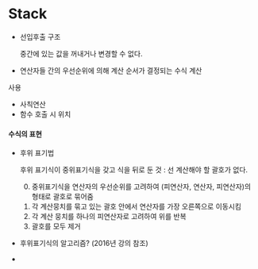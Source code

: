 # Stack

- 선입후출 구조	

  중간에 있는 값을 꺼내거나 변경할 수 없다.

- 연산자들 간의 우선순위에 의해 계산 순서가 결정되는 수식 계산



사용 

- 사칙연산
- 함수 호출 시 위치 



#### 수식의 표현

- 후위 표기법

  후위 표기식이 중위표기식을 갖고 식을 뒤로 둔 것 : 선 계산해야 할 괄호가 없다. 

  0. 중위표기식을 연산자의 우선순위를 고려하여 (피연산자, 연산자, 피연산자)의 형태로 괄호로 묶어줌
  1. 각 계산뭉치를 묶고 있는 괄호 안에서 연산자를 가장 오른쪽으로 이동시킴
  2. 각 계산 뭉치를 하나의 피연산자로 고려하여 위를 반복
  3. 괄호를 모두 제거 

- 후위표기식의 알고리즘? (2016년 강의 참조)

- 